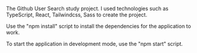 The Github User Search study project.
I used technologies such as TypeScript, React, Tailwindcss, Sass to create the project.

Use the "npm install" script to install the dependencies for the application to work.

To start the application in development mode, use the "npm start" script.
